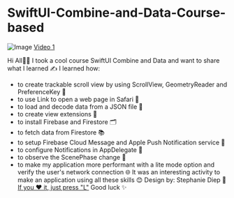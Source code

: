 # SwiftUI-Combine-and-Data-Course-based

![Image](https://cdn.dribbble.com/users/7822612/screenshots/17381553/media/ea87d311f9f8d061ea0ecace72b1a7f8.png?compress=1&resize=1600x1200&vertical=top)
[Video 1](https://cdn.dribbble.com/users/7822612/screenshots/17381553/media/72d735b630ca7fb2502276d74be25df2.mp4)

Hi All👋🏻
I took a cool course SwiftUI Combine and Data and want to share what I learned ✍️
I learned how:
- to create trackable scroll view by using ScrollView, GeometryReader and  PreferenceKey 🔧
- to use Link to open a web page in Safari 🔗
- to load and decode data from a JSON file 📝
- to create view extensions 🔮
- to install Firebase and Firestore 🗂
- to fetch data from Firestore 📚
- to setup Firebase Cloud Message and Apple Push Notification service 📣
- to configure Notifications in AppDelegate 📩
- to observe the ScenePhase change 📲
- to make my application more performant with a lite mode option and verify the user's network connection 🌐
It was an interesting activity to make an application using all these skills 😊
Design by: Stephanie Diep 💪
[If you ❤️ it, just press "L"](https://dribbble.com/shots/17381553-SwiftUI-Combine-and-Data-some-cool-stuff-Course-based)
Good luck ✨
